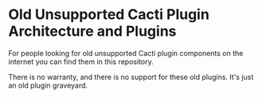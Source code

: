 # Old Unsupported Cacti Plugin Architecture and Plugins

For people looking for old unsupported Cacti plugin components on the internet
you can find them in this repository.

There is no warranty, and there is no support for these old plugins.  It's just
an old plugin graveyard.
